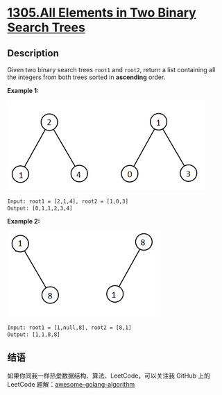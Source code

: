 # [1305.All Elements in Two Binary Search Trees][title]

## Description
Given two binary search trees `root1` and `root2`, return a list containing all the integers from both trees sorted in **ascending** order.

**Example 1:**  

![example1](./q2-e1.png)

```
Input: root1 = [2,1,4], root2 = [1,0,3]
Output: [0,1,1,2,3,4]
```

**Example 2:**  

![example1](./q2-e5-.png)

```
Input: root1 = [1,null,8], root2 = [8,1]
Output: [1,1,8,8]
```

## 结语

如果你同我一样热爱数据结构、算法、LeetCode，可以关注我 GitHub 上的 LeetCode 题解：[awesome-golang-algorithm][me]

[title]: https://leetcode.com/problems/all-elements-in-two-binary-search-trees/
[me]: https://github.com/kylesliu/awesome-golang-algorithm
